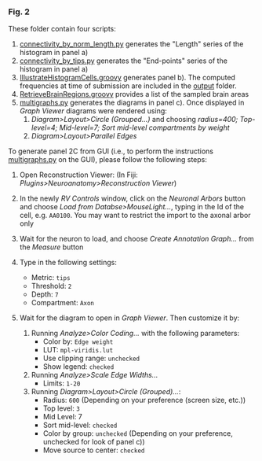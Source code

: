 

### Fig. 2

These folder contain four scripts:

1. [connectivity_by_norm_length.py](connectivity_by_norm_length.py) generates the "Length" series of the histogram in panel a)
2. [connectivity_by_tips.py](./connectivity_by_tips.py) generates the "End-points" series of the histogram in panel a)
3. [IllustrateHistogramCells.groovy](IllustrateHistogramCells.groovy) generates panel b). The computed frequencies at time of submission are included in the [output](./output) folder.
4. [RetrieveBrainRegions.groovy](RetrieveBrainRegions.groovy) provides a list of the sampled brain areas
5. [multigraphs.py](multigraphs.py) generates the diagrams in panel c). Once displayed in _Graph Viewer_ diagrams were rendered using:
	1. _Diagram>Layout>Circle (Grouped...)_ and choosing  _radius=400; Top-level=4; Mid-level=7; Sort mid-level compartments by weight_
	2. _Diagram>Layout>Parallel Edges_

To generate panel 2C from GUI (i.e., to perform the instructions [multigraphs.py](multigraphs.py) on the GUI), please follow the following steps:

1. Open Reconstruction Viewer: (In Fiji: *Plugins>Neuroanatomy>Reconstruction Viewer*)
2. In the newly *RV Controls* window, click on the *Neuronal Arbors* button and choose *Load from Databse>MouseLight...*, typing in the Id of the cell, e.g. `AA0100`. You may want to restrict the import to the axonal arbor only
3. Wait for the neuron to load, and choose *Create Annotation Graph...* from the *Measure* button
4. Type in the following settings:
   - Metric: `tips`
   - Threshold: `2`
   - Depth: `7`
   - Compartment: `Axon`

5. Wait for the diagram to open in *Graph Viewer*. Then customize it by:

   1. Running *Analyze>Color Coding...* with the following parameters:
      - Color by: `Edge weight`
      - LUT: `mpl-viridis.lut`
      - Use clipping range: `unchecked`
      - Show legend: `checked`
   2. Running *Analyze>Scale Edge Widths...*
      - Limits: `1-20`
   3. Running *Diagram>Layout>Circle (Grouped)...*:
      - Radius: `600` (Depending on your preference (screen size, etc.))
      - Top level: `3`
      - Mid Level: 7
      - Sort mid-level: `checked`
      - Color by group: `unchecked` (Depending on your preference, unchecked for look of panel c))
      - Move source to center: `checked`